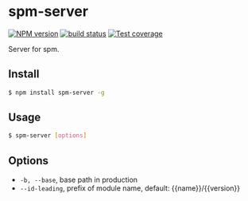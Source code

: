 # spm-server

[![NPM version][npm-image]][npm-url]
[![build status][travis-image]][travis-url]
[![Test coverage][coveralls-image]][coveralls-url]

[npm-image]: https://img.shields.io/npm/v/spm-server.svg?style=flat
[npm-url]: https://npmjs.org/package/spm-server
[travis-image]: https://img.shields.io/travis/spmjs/spm-server.svg?style=flat
[travis-url]: https://travis-ci.org/spmjs/spm-server
[coveralls-image]: https://img.shields.io/coveralls/spmjs/spm-server.svg?style=flat
[coveralls-url]: https://coveralls.io/r/spmjs/spm-server?branch=master

Server for spm.

## Install

```bash
$ npm install spm-server -g
```

## Usage

```bash
$ spm-server [options]
```

## Options

* `-b, --base`, base path in production
* `--id-leading`, prefix of module name, default: {{name}}/{{version}}
